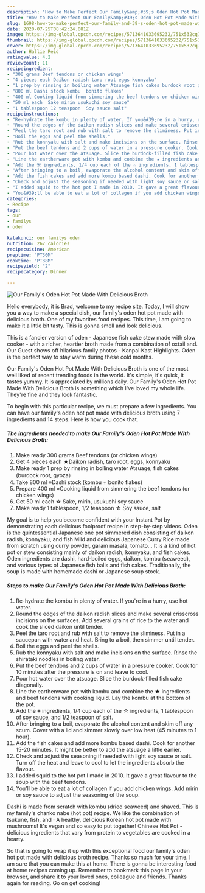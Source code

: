 ```yaml
---
description: "How to Make Perfect Our Family&amp;#39;s Oden Hot Pot Made With Delicious Broth"
title: "How to Make Perfect Our Family&amp;#39;s Oden Hot Pot Made With Delicious Broth"
slug: 1698-how-to-make-perfect-our-family-and-39-s-oden-hot-pot-made-with-delicious-broth
date: 2020-07-25T08:42:24.081Z
image: https://img-global.cpcdn.com/recipes/5713641033695232/751x532cq70/our-familys-oden-hot-pot-made-with-delicious-broth-recipe-main-photo.jpg
thumbnail: https://img-global.cpcdn.com/recipes/5713641033695232/751x532cq70/our-familys-oden-hot-pot-made-with-delicious-broth-recipe-main-photo.jpg
cover: https://img-global.cpcdn.com/recipes/5713641033695232/751x532cq70/our-familys-oden-hot-pot-made-with-delicious-broth-recipe-main-photo.jpg
author: Hallie Reid
ratingvalue: 4.2
reviewcount: 11
recipeingredient:
- "300 grams Beef tendons or chicken wings"
- "4 pieces each Daikon radish taro root eggs konnyaku"
- "1 prep by rinsing in boiling water Atsuage fish cakes burdock root gyoza"
- "800 ml Dashi stock kombu  bonito flakes"
- "400 ml Cooking liquid from simmering the beef tendons or chicken wings"
- "50 ml each  Sake mirin usukuchi soy sauce"
- "1 tablespoon 12 teaspoon  Soy sauce salt"
recipeinstructions:
- "Re-hydrate the kombu in plenty of water. If you&#39;re in a hurry, use hot water."
- "Round the edges of the daikon radish slices and make several crisscross incisions on the surfaces. Add several grains of rice to the water and cook the sliced daikon until tender."
- "Peel the taro root and rub with salt to remove the sliminess. Put in a saucepan with water and heat. Bring to a boil, then simmer until tender."
- "Boil the eggs and peel the shells."
- "Rub the konnyaku with salt and make incisions on the surface. Rinse the shirataki noodles in boiling water."
- "Put the beef tendons and 2 cups of water in a pressure cooker. Cook for 10 minutes after the pressure is on and leave to cool."
- "Pour hot water over the atsuage. Slice the burdock-filled fish cake diagonally."
- "Line the earthenware pot with kombu and combine the ★ ingredients and beef tendons with cooking liquid. Lay the kombu at the bottom of the pot."
- "Add the ※ ingredients, 1/4 cup each of the ☆ ingredients, 1 tablespoon of soy sauce, and 1/2 teaspoon of salt."
- "After bringing to a boil, evaporate the alcohol content and skim off any scum. Cover with a lid and simmer slowly over low heat (45 minutes to 1 hour)."
- "Add the fish cakes and add more kombu based dashi. Cook for another 15-20 minutes. It might be better to add the atsuage a little earlier."
- "Check and adjust the seasoning if needed with light soy sauce or salt. Turn off the heat and leave to cool to let the ingredients absorb the flavour."
- "I added squid to the hot pot I made in 2010. It gave a great flavour to the soup with the beef tendons."
- "You&#39;ll be able to eat a lot of collagen if you add chicken wings. Add mirin or soy sauce to adjust the seasoning of the soup."
categories:
- Recipe
tags:
- our
- familys
- oden

katakunci: our familys oden 
nutrition: 267 calories
recipecuisine: American
preptime: "PT30M"
cooktime: "PT38M"
recipeyield: "2"
recipecategory: Dinner

---
```



![Our Family&#39;s Oden Hot Pot Made With Delicious Broth](https://img-global.cpcdn.com/recipes/5713641033695232/751x532cq70/our-familys-oden-hot-pot-made-with-delicious-broth-recipe-main-photo.jpg)

Hello everybody, it is Brad, welcome to my recipe site. Today, I will show you a way to make a special dish, our family&#39;s oden hot pot made with delicious broth. One of my favorites food recipes. This time, I am going to make it a little bit tasty. This is gonna smell and look delicious.

This is a fancier version of oden - Japanese fish cake stew made with slow cooker - with a richer, heartier broth made from a combination of oxtail and. Our Guest shows off hilarious family photos - Kanpai Kast Highlights. Oden is the perfect way to stay warm during these cold months.

Our Family&#39;s Oden Hot Pot Made With Delicious Broth is one of the most well liked of recent trending foods in the world. It's simple, it's quick, it tastes yummy. It is appreciated by millions daily. Our Family&#39;s Oden Hot Pot Made With Delicious Broth is something which I've loved my whole life. They're fine and they look fantastic.


To begin with this particular recipe, we must prepare a few ingredients. You can have our family&#39;s oden hot pot made with delicious broth using 7 ingredients and 14 steps. Here is how you cook that.

<!--inarticleads1-->

##### The ingredients needed to make Our Family&#39;s Oden Hot Pot Made With Delicious Broth:

1. Make ready 300 grams Beef tendons (or chicken wings)
1. Get 4 pieces each ★Daikon radish, taro root, eggs, konnyaku
1. Make ready 1 prep by rinsing in boiling water Atsuage, fish cakes (burdock root, gyoza）
1. Take 800 ml ※Dashi stock (kombu + bonito flakes)
1. Prepare 400 ml ※Cooking liquid from simmering the beef tendons (or chicken wings)
1. Get 50 ml each ☆ Sake, mirin, usukuchi soy sauce
1. Make ready 1 tablespoon, 1/2 teaspoon ☆ Soy sauce, salt


My goal is to help you become confident with your Instant Pot by demonstrating each delicious foolproof recipe in step-by-step videos. Oden is the quintessential Japanese one pot simmered dish consisting of daikon radish, konnyaku, and fish Mild and delicious Japanese Curry Rice made from scratch using curry powder, garam masala, tomato… It is a kind of hot pot or stew consisting mainly of daikon radish, konnyaku, and fish cakes. Oden ingredients are dashi, hard-boiled eggs, daikon, kombu (seaweed), and various types of Japanese fish balls and fish cakes. Traditionally, the soup is made with homemade dashi or Japanese soup stock. 

<!--inarticleads2-->

##### Steps to make Our Family&#39;s Oden Hot Pot Made With Delicious Broth:

1. Re-hydrate the kombu in plenty of water. If you&#39;re in a hurry, use hot water.
1. Round the edges of the daikon radish slices and make several crisscross incisions on the surfaces. Add several grains of rice to the water and cook the sliced daikon until tender.
1. Peel the taro root and rub with salt to remove the sliminess. Put in a saucepan with water and heat. Bring to a boil, then simmer until tender.
1. Boil the eggs and peel the shells.
1. Rub the konnyaku with salt and make incisions on the surface. Rinse the shirataki noodles in boiling water.
1. Put the beef tendons and 2 cups of water in a pressure cooker. Cook for 10 minutes after the pressure is on and leave to cool.
1. Pour hot water over the atsuage. Slice the burdock-filled fish cake diagonally.
1. Line the earthenware pot with kombu and combine the ★ ingredients and beef tendons with cooking liquid. Lay the kombu at the bottom of the pot.
1. Add the ※ ingredients, 1/4 cup each of the ☆ ingredients, 1 tablespoon of soy sauce, and 1/2 teaspoon of salt.
1. After bringing to a boil, evaporate the alcohol content and skim off any scum. Cover with a lid and simmer slowly over low heat (45 minutes to 1 hour).
1. Add the fish cakes and add more kombu based dashi. Cook for another 15-20 minutes. It might be better to add the atsuage a little earlier.
1. Check and adjust the seasoning if needed with light soy sauce or salt. Turn off the heat and leave to cool to let the ingredients absorb the flavour.
1. I added squid to the hot pot I made in 2010. It gave a great flavour to the soup with the beef tendons.
1. You&#39;ll be able to eat a lot of collagen if you add chicken wings. Add mirin or soy sauce to adjust the seasoning of the soup.


Dashi is made from scratch with kombu (dried seaweed) and shaved. This is my family&#39;s chanko nabe (hot pot) recipe. We like the combination of tsukune, fish, and · A healthy, delicious Korean hot pot made with mushrooms! It&#39;s vegan and so easy to put together! Chinese Hot Pot - delicious ingredients that vary from protein to vegetables are cooked in a hearty. 

So that is going to wrap it up with this exceptional food our family&#39;s oden hot pot made with delicious broth recipe. Thanks so much for your time. I am sure that you can make this at home. There is gonna be interesting food at home recipes coming up. Remember to bookmark this page in your browser, and share it to your loved ones, colleague and friends. Thanks again for reading. Go on get cooking!
